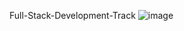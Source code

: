 Full-Stack-Development-Track
![image](https://user-images.githubusercontent.com/81693689/120342424-11213900-c2f8-11eb-952a-8f359e2f9f92.png)
